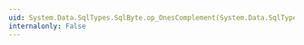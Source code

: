 ```yaml
---
uid: System.Data.SqlTypes.SqlByte.op_OnesComplement(System.Data.SqlTypes.SqlByte)
internalonly: False
---
```

